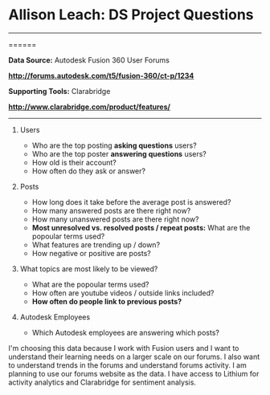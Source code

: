 # Allison Leach: DS Project Questions

---

======

**Data Source:** Autodesk Fusion 360 User Forums

**<http://forums.autodesk.com/t5/fusion-360/ct-p/1234>**

**Supporting Tools:** Clarabridge

**<http://www.clarabridge.com/product/features/>**

---



1. Users
	* Who are the top posting **asking questions** users?
	* Who are the top poster **answering questions** users?
	* How old is their account?
	* How often do they ask or answer?

2. Posts
	* How long does it take before the average post is answered?
	* How many answered posts are there right now?
	* How many unanswered posts are there right now?
	* **Most unresolved vs. resolved posts / repeat posts:** What are the popoular terms used? 
	* What features are trending up / down?
	* How negative or positive are posts?
5. What topics are most likely to be viewed?
	* What are the popoular terms used?
	* How often are youtube videos / outside links included?
	* **How often do people link to previous posts?**
4. Autodesk Employees
	* Which Autodesk employees are answering which posts?


I'm choosing this data because I work with Fusion users and I want to understand their learning needs on a larger scale on our forums. I also want to understand trends in the forums and understand forums activity. I am planning to use our forums website as the data. I have access to Lithium for activity analytics and Clarabridge for sentiment analysis.
